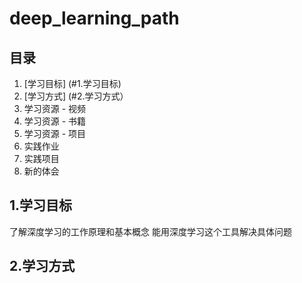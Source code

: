 # deep_learning_path

## 目录
1. [学习目标] (#1.学习目标)
2. [学习方式] (#2.学习方式）
3. 学习资源 - 视频
4. 学习资源 - 书籍
5. 学习资源 - 项目
6. 实践作业
7. 实践项目
8. 新的体会

## 1.学习目标
了解深度学习的工作原理和基本概念
能用深度学习这个工具解决具体问题


## 2.学习方式
